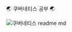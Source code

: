 
🌏 쿠버네티스 공부 🌏

![쿠버네티스 readme md](https://user-images.githubusercontent.com/67897827/153819449-5ccf0703-0170-4f3e-b799-ec0d7530c3b6.PNG)
